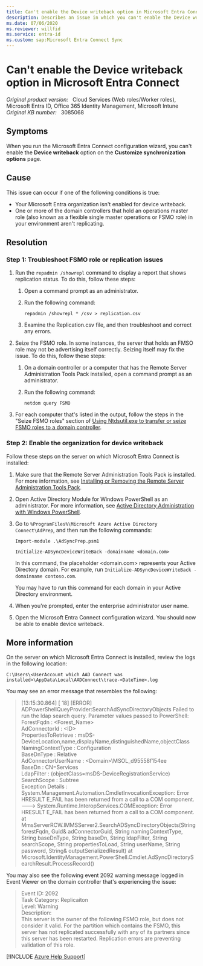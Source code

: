 ```yaml
---
title: Can't enable the Device writeback option in Microsoft Entra Connect
description: Describes an issue in which you can't enable the Device writeback option in Microsoft Entra Connect. Provides a resolution.
ms.date: 07/06/2020
ms.reviewer: willfid
ms.service: entra-id
ms.custom: sap:Microsoft Entra Connect Sync
---
```

# Can't enable the Device writeback option in Microsoft Entra Connect

_Original product version:_ &nbsp; Cloud Services (Web roles/Worker roles), Microsoft Entra ID, Office 365 Identity Management, Microsoft Intune  
_Original KB number:_ &nbsp; 3085068

## Symptoms

When you run the Microsoft Entra Connect configuration wizard, you can't enable the **Device writeback**  option on the **Customize synchronization options** page.

## Cause

This issue can occur if one of the following conditions is true:

- Your Microsoft Entra organization isn't enabled for device writeback.
- One or more of the domain controllers that hold an operations master role (also known as a flexible single master operations or FSMO role) in your environment aren't replicating.

## Resolution

### Step 1: Troubleshoot FSMO role or replication issues

1. Run the `repadmin /showrepl` command to display a report that shows replication status. To do this, follow these steps:

   1. Open a command prompt as an administrator.
   2. Run the following command:

        ```console
        repadmin /showrepl * /csv > replication.csv
        ```

   3. Examine the Replication.csv file, and then troubleshoot and correct any errors.

2. Seize the FSMO role. In some instances, the server that holds an FMSO role may not be advertising itself correctly. Seizing itself may fix the issue. To do this, follow these steps:

   1. On a domain controller or a computer that has the Remote Server Administration Tools Pack installed, open a command prompt as an administrator.
   2. Run the following command:

        ```console
        netdom query FSMO
        ```

3. For each computer that's listed in the output, follow the steps in the "Seize FSMO roles" section of [Using Ntdsutil.exe to transfer or seize FSMO roles to a domain controller](https://support.microsoft.com/help/255504).

### Step 2: Enable the organization for device writeback

Follow these steps on the server on which Microsoft Entra Connect is installed:

1. Make sure that the Remote Server Administration Tools Pack is installed. For more information, see [Installing or Removing the Remote Server Administration Tools Pack](https://technet.microsoft.com/library/cc730825.aspx).
2. Open Active Directory Module for Windows PowerShell as an administrator. For more information, see [Active Directory Administration with Windows PowerShell](https://technet.microsoft.com/library/dd378937%28v=ws.10%29.aspx).
3. Go to `%ProgramFiles%\Microsoft Azure Active Directory Connect\AdPrep`, and then run the following commands:

    ```console
    Import-module .\AdSyncPrep.psm1
    ```

    ```console
    Initialize-ADSyncDeviceWriteBack -domainname <domain.com>
    ```

    In this command, the placeholder \<domain.com> represents your Active Directory domain. For example, run `Initialize-ADSyncDeviceWriteBack -domainname contoso.com`.

    You may have to run this command for each domain in your Active Directory environment.
4. When you're prompted, enter the enterprise administrator user name.
5. Open the Microsoft Entra Connect configuration wizard. You should now be able to enable device writeback.

## More information

On the server on which Microsoft Entra Connect is installed, review the logs in the following location:

`C:\Users\<UserAccount which AAD Connect was installed>\AppData\Local\AADConnect\trace-<DateTime>.log`

You may see an error message that resembles the following:

> [13:15:30.864] [ 18] [ERROR] ADPowerShellQueyProvider:SearchAdSyncDirectoryObjects Failed to run the ldap search query. Parameter values passed to PowerShell:  
ForestFqdn : \<Forest_Name>  
AdConnectorId : \<ID>  
PropertiesToRetrieve : msDS-DeviceLocation,name,displayName,distinguishedName,objectClass  
NamingContextType : Configuration  
BaseDnType : Relative  
AdConnectorUserName : \<Domain>\MSOL_d95558f154ee  
BaseDn : CN=Services  
LdapFilter : (objectClass=msDS-DeviceRegistrationService)  
SearchScope : Subtree  
Exception Details :  
System.Management.Automation.CmdletInvocationException: Error HRESULT E_FAIL has been returned from a call to a COM component. ---> System.Runtime.InteropServices.COMException: Error HRESULT E_FAIL has been returned from a call to a COM component. at MmsServerRCW.IMMSServer2.SearchADSyncDirectoryObjects(String forestFqdn, Guid& adConnectorGuid, String namingContextType, String baseDnType, String baseDn, String ldapFilter, String searchScope, String propertiesToLoad, String userName, String password, String& outputSerializedResult) at Microsoft.IdentityManagement.PowerShell.Cmdlet.AdSyncDirectorySearchResult.ProcessRecord()

You may also see the following event 2092 warning message logged in Event Viewer on the domain controller that's experiencing the issue:

> Event ID: 2092  
Task Category: Replicaiton  
Level: Warning  
Description:  
This server is the owner of the following FSMO role, but does not consider it valid. For the partition which contains the FSMO, this server has not replicated successfully with any of its partners since this server has been restarted. Replication errors are preventing validation of this role.

[!INCLUDE [Azure Help Support](../../../../includes/azure-help-support.md)]
